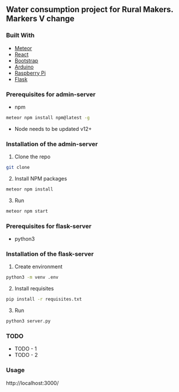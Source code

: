 ## Water consumption project for Rural Makers. Markers V change

### Built With

-   [Meteor](https://www.meteor.com/)
-   [React](https://reactjs.org/)
-   [Bootstrap](https://react-bootstrap.github.io/)
-   [Arduino](https://www.arduino.cc/)
-   [Raspberry Pi](https://www.raspberrypi.org/)
-   [Flask](https://flask.palletsprojects.com/en/2.0.x/)

<!-- GETTING STARTED -->

### Prerequisites for admin-server

-   npm

```sh
meteor npm install npm@latest -g
```

-   Node needs to be updated v12+

### Installation of the admin-server

1. Clone the repo

```sh
git clone
```

2. Install NPM packages

```sh
meteor npm install
```

3. Run

```sh
meteor npm start
```


### Prerequisites for flask-server

-   python3


### Installation of the flask-server

1. Create environment

```sh
python3 -m venv .env
```

2. Install requisites

```sh
pip install -r requisites.txt
```

3. Run

```sh
python3 server.py
```

<!-- TODO -->

### TODO

-   TODO - 1
-   TODO - 2

<!-- USAGE EXAMPLES -->

### Usage

http://localhost:3000/
